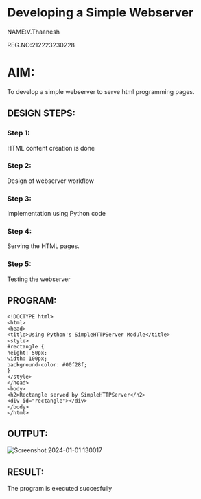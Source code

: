 # Developing a Simple Webserver
NAME:V.Thaanesh

REG.NO:212223230228

# AIM:

To develop a simple webserver to serve html programming pages.

## DESIGN STEPS:

### Step 1:

HTML content creation is done

### Step 2:

Design of webserver workflow

### Step 3:

Implementation using Python code

### Step 4:

Serving the HTML pages.

### Step 5:

Testing the webserver

## PROGRAM:
``````
<!DOCTYPE html>
<html>
<head>
<title>Using Python's SimpleHTTPServer Module</title>
<style>
#rectangle {
height: 50px;
width: 100px;
background-color: #00f28f;
}
</style>
</head>
<body>
<h2>Rectangle served by SimpleHTTPServer</h2>
<div id="rectangle"></div>
</body>
</html>
``````

## OUTPUT:
![Screenshot 2024-01-01 130017](https://github.com/vthaanesh22/webserver/assets/139373686/f12f2485-43a3-4e28-a47b-6bf20d6b811f)

## RESULT:
The program is executed succesfully
